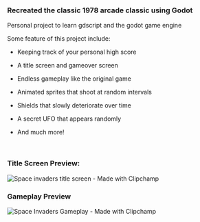 ### Recreated the classic 1978 arcade classic using Godot

Personal project to learn gdscript and the godot game engine

Some feature of this project include:

- Keeping track of your personal high score
- A title screen and gameover screen
- Endless gameplay like the original game
- Animated sprites that shoot at random intervals
- Shields that slowly deteriorate over time
- A secret UFO that appears randomly
- And much more!

  <br>
  
### Title Screen Preview:

![Space invaders title screen - Made with Clipchamp](https://github.com/user-attachments/assets/aebe244b-d2e4-45c6-ab69-97498abb9f62)


### Gameplay Preview
![Space Invaders Gameplay - Made with Clipchamp](https://github.com/user-attachments/assets/0a71c457-a763-4747-b2a5-f636970358f8)
